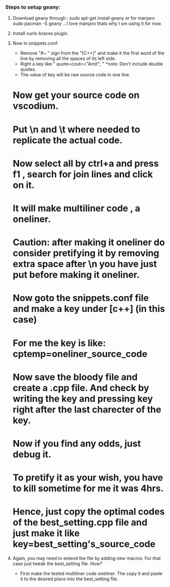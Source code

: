 ### Steps to setup geany:

1. Download geany through : sudo apt-get install geany   or for manjaro   sudo pacman -S geany ...I love manjaro thats why I sm using it for now.

2. Install curls-braces plugin.

3. Now in snippets.conf:
	* Remove "#~ " sign from the "[C++]" and make it the first word of the line by removing all the spaces of its left side.
	* Right a key like " quote=cout<<"Amit"; " *note: Don't include double quotes.
	* The value of key will be raw source code in one line.
	
	# Now get your source code on vscodium.
	# Put \n and \t where needed to replicate the actual code.
	# Now select all by ctrl+a and press f1 , search for join lines and click on it.
	# It will make multiliner code , a oneliner.
	# Caution: after making it oneliner do consider pretifying it by removing extra space after \n you have just put before making it oneliner.
	# Now goto the snippets.conf file and make a key under [c++] (in this case)
	# For me the key is like: cptemp=oneliner_source_code
	# Now save the bloody file and create a .cpp file. And check by writing the key and pressing <Tab> key right after the last charecter of the key.
	
	# Now if you find any odds, just debug it.
	# To pretify it as your wish, you have to kill sometime for me it was 4hrs.
	
	# Hence, just copy the optimal codes of the best_setting.cpp file and just make it like key=best_setting's_source_code
	

4. Again, you may need to extend the file by adding new macros. For that case just tweak the best_setting file. How?

	* First make the tested multiliner code oneliner. The copy it and paste it to the desired place into the best_setting file.
	
